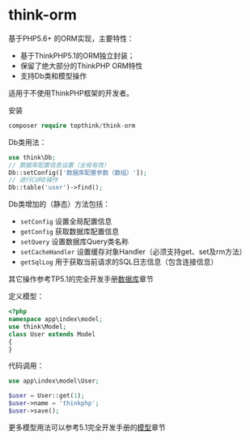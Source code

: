 # think-orm

基于PHP5.6+ 的ORM实现，主要特性：

- 基于ThinkPHP5.1的ORM独立封装；
- 保留了绝大部分的ThinkPHP ORM特性
- 支持Db类和模型操作

适用于不使用ThinkPHP框架的开发者。

安装

```php
composer require topthink/think-orm
```

Db类用法：

```php
use think\Db;
// 数据库配置信息设置（全局有效）
Db::setConfig(['数据库配置参数（数组）']);
// 进行CURD操作
Db::table('user')->find();
```

Db类增加的（静态）方法包括：
- `setConfig` 设置全局配置信息
- `getConfig` 获取数据库配置信息
- `setQuery`  设置数据库Query类名称
- `setCacheHandler` 设置缓存对象Handler（必须支持get、set及rm方法）
- `getSqlLog` 用于获取当前请求的SQL日志信息（包含连接信息）

其它操作参考TP5.1的完全开发手册[数据库](https://www.kancloud.cn/manual/thinkphp5_1/353998)章节

定义模型：

```php
<?php
namespace app\index\model;
use think\Model;
class User extends Model
{
}
```

代码调用：

```php
use app\index\model\User;

$user = User::get(1);
$user->name = 'thinkphp';
$user->save();
```

更多模型用法可以参考5.1完全开发手册的[模型](https://www.kancloud.cn/manual/thinkphp5_1/354041)章节
